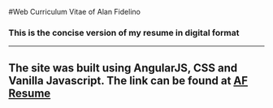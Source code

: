 #Web Curriculum Vitae of Alan Fidelino
### This is the concise version of my resume in digital format
----
The site was built using AngularJS, CSS and Vanilla Javascript.
The link can be found at [AF Resume](https://afidelinoresume.herokuapp.com)
----

